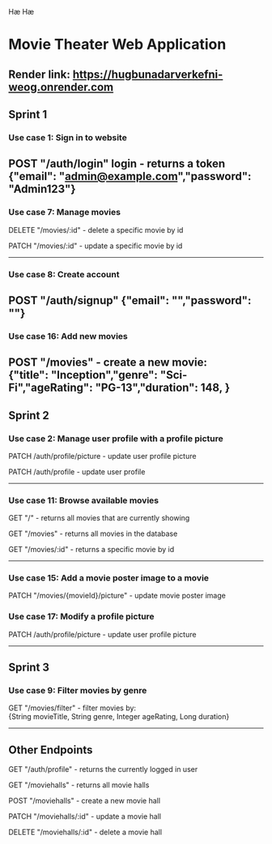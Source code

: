 Hæ
Hæ

# Movie Theater Web Application

## Render link: https://hugbunadarverkefni-weog.onrender.com

## Sprint 1

### Use case 1: Sign in to website

POST "/auth/login" login - returns a token
{"email": "admin@example.com","password": "Admin123"}
---

### Use case 7: Manage movies

DELETE "/movies/:id" - delete a specific movie by id

PATCH "/movies/:id" - update a specific movie by id

---

### Use case 8: Create account

POST "/auth/signup"
{"email": "","password": ""}
---

### Use case 16: Add new movies

POST "/movies" - create a new movie: <br>
{"title": "Inception","genre": "Sci-Fi","ageRating": "PG-13","duration": 148, }
---

## Sprint 2

### Use case 2: Manage user profile with a profile picture

PATCH /auth/profile/picture - update user profile picture

PATCH /auth/profile - update user profile

---

### Use case 11: Browse available movies

GET "/" - returns all movies that are currently showing

GET "/movies" - returns all movies in the database

GET "/movies/:id" - returns a specific movie by id

---

### Use case 15: Add a movie poster image to a movie

PATCH "/movies/{movieId}/picture" - update movie poster image

### Use case 17: Modify a profile picture

PATCH /auth/profile/picture - update user profile picture

---

## Sprint 3

### Use case 9: Filter movies by genre

GET "/movies/filter" - filter movies by: <br>{String movieTitle, String genre, Integer ageRating, Long duration}

---

## Other Endpoints
GET "/auth/profile" - returns the currently logged in user

GET "/moviehalls" - returns all movie halls

POST "/moviehalls" - create a new movie hall

PATCH "/moviehalls/:id" - update a movie hall

DELETE "/moviehalls/:id" - delete a movie hall


